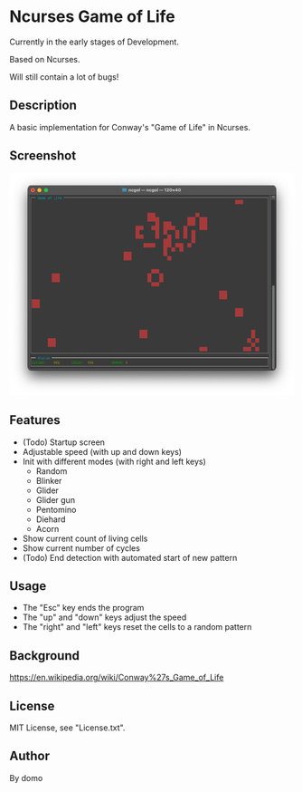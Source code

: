 
# Ncurses Game of Life

Currently in the early stages of Development.

Based on Ncurses.

Will still contain a lot of bugs!

## Description

A basic implementation for Conway's "Game of Life" in Ncurses.

## Screenshot

![Screenshot](./Screenshot.png)

## Features

- (Todo) Startup screen
- Adjustable speed (with up and down keys)
- Init with different modes (with right and left keys)
  - Random
  - Blinker
  - Glider
  - Glider gun
  - Pentomino
  - Diehard
  - Acorn
- Show current count of living cells
- Show current number of cycles
- (Todo) End detection with automated start of new pattern

## Usage

- The "Esc" key ends the program
- The "up" and "down" keys adjust the speed
- The "right" and "left" keys reset the cells to a random pattern

## Background

<https://en.wikipedia.org/wiki/Conway%27s_Game_of_Life>

## License

MIT License, see "License.txt".

## Author

By domo
